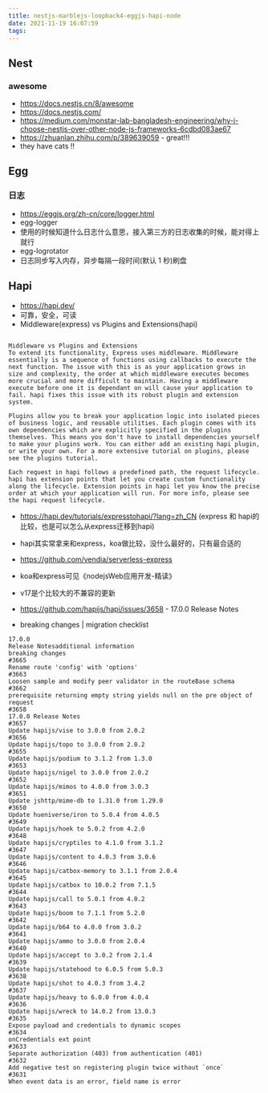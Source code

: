 ```yaml
---
title: nestjs-marblejs-loopback4-eggjs-hapi-node
date: 2021-11-19 16:07:59
tags:
---
```

## Nest
### awesome
- https://docs.nestjs.cn/8/awesome
- https://docs.nestjs.com/
- https://medium.com/monstar-lab-bangladesh-engineering/why-i-choose-nestjs-over-other-node-js-frameworks-6cdbd083ae67
- https://zhuanlan.zhihu.com/p/389639059 - great!!!
- they have cats !!



## Egg

### 日志
- https://eggjs.org/zh-cn/core/logger.html
- egg-logger
- 使用的时候知道什么日志什么意思，接入第三方的日志收集的时候，能对得上就行
- egg-logrotator
- 日志同步写入内存，异步每隔一段时间(默认 1 秒)刷盘


## Hapi
- https://hapi.dev/
- 可靠，安全，可读
- Middleware(express) vs Plugins and Extensions(hapi)
```

Middleware vs Plugins and Extensions
To extend its functionality, Express uses middleware. Middleware essentially is a sequence of functions using callbacks to execute the next function. The issue with this is as your application grows in size and complexity, the order at which middleware executes becomes more crucial and more difficult to maintain. Having a middleware execute before one it is dependant on will cause your application to fail. hapi fixes this issue with its robust plugin and extension system.

Plugins allow you to break your application logic into isolated pieces of business logic, and reusable utilities. Each plugin comes with its own dependencies which are explicitly specified in the plugins themselves. This means you don't have to install dependencies yourself to make your plugins work. You can either add an existing hapi plugin, or write your own. For a more extensive tutorial on plugins, please see the plugins tutorial.

Each request in hapi follows a predefined path, the request lifecycle. hapi has extension points that let you create custom functionality along the lifecycle. Extension points in hapi let you know the precise order at which your application will run. For more info, please see the hapi request lifecycle.
```
- https://hapi.dev/tutorials/expresstohapi/?lang=zh_CN  (express 和 hapi的比较，也是可以怎么从express迁移到hapi)
- hapi其实常拿来和express，koa做比较，没什么最好的，只有最合适的
- https://github.com/vendia/serverless-express
- koa和express可见《nodejsWeb应用开发-精读》

- v17是个比较大的不兼容的更新
- https://github.com/hapijs/hapi/issues/3658  - 17.0.0 Release Notes
- breaking changes | migration checklist
```
17.0.0
Release Notesadditional information
breaking changes
#3665
Rename route 'config' with 'options'
#3663
Loosen sample and modify peer validator in the routeBase schema
#3662
prerequisite returning empty string yields null on the pre object of request
#3658
17.0.0 Release Notes
#3657
Update hapijs/vise to 3.0.0 from 2.0.2
#3656
Update hapijs/topo to 3.0.0 from 2.0.2
#3655
Update hapijs/podium to 3.1.2 from 1.3.0
#3653
Update hapijs/nigel to 3.0.0 from 2.0.2
#3652
Update hapijs/mimos to 4.0.0 from 3.0.3
#3651
Update jshttp/mime-db to 1.31.0 from 1.29.0
#3650
Update hueniverse/iron to 5.0.4 from 4.0.5
#3649
Update hapijs/hoek to 5.0.2 from 4.2.0
#3648
Update hapijs/cryptiles to 4.1.0 from 3.1.2
#3647
Update hapijs/content to 4.0.3 from 3.0.6
#3646
Update hapijs/catbox-memory to 3.1.1 from 2.0.4
#3645
Update hapijs/catbox to 10.0.2 from 7.1.5
#3644
Update hapijs/call to 5.0.1 from 4.0.2
#3643
Update hapijs/boom to 7.1.1 from 5.2.0
#3642
Update hapijs/b64 to 4.0.0 from 3.0.2
#3641
Update hapijs/ammo to 3.0.0 from 2.0.4
#3640
Update hapijs/accept to 3.0.2 from 2.1.4
#3639
Update hapijs/statehood to 6.0.5 from 5.0.3
#3638
Update hapijs/shot to 4.0.3 from 3.4.2
#3637
Update hapijs/heavy to 6.0.0 from 4.0.4
#3636
Update hapijs/wreck to 14.0.2 from 13.0.3
#3635
Expose payload and credentials to dynamic scopes
#3634
onCredentials ext point
#3633
Separate authorization (403) from authentication (401)
#3632
Add negative test on registering plugin twice without `once`
#3631
When event data is an error, field name is error
```